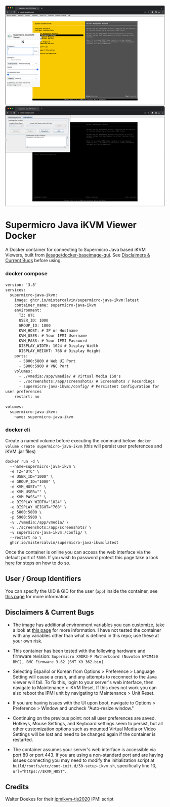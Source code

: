 ![Main Window](screenshots/mainwindow.png)  
![Virtual Media](screenshots/virtualmedia.png)

# Supermicro Java iKVM Viewer Docker
A Docker container for connecting to Supermicro Java based iKVM Viewers, built from [jlesage/docker-baseimage-gui](https://github.com/jlesage/docker-baseimage-gui). See [Disclaimers & Current Bugs](#disclaimers--current-bugs) before using.

### docker compose
```
version: '3.8'
services:
  supermicro-java-ikvm:
    image: ghcr.io/mistercalvin/supermicro-java-ikvm:latest
    container_name: supermicro-java-ikvm
    environment:
      TZ: UTC
      USER_ID: 1000
      GROUP_ID: 1000
      KVM_HOST: # IP or Hostname
      KVM_USER: # Your IPMI Username
      KVM_PASS: # Your IPMI Password
      DISPLAY_WIDTH: 1024 # Display Width
      DISPLAY_HEIGHT: 768 # Display Height
    ports:
      - 5800:5800 # Web UI Port
      - 5900:5900 # VNC Port
    volumes:
      - ./vmedia:/app/vmedia/ # Virtual Media ISO's
      - ./screenshots:/app/screenshots/ # Screenshots / Recordings
      - supermicro-java-ikvm:/config/ # Persistent Configuration for user preferences
    restart: no

volumes:
  supermicro-java-ikvm:
    name: supermicro-java-ikvm
```

### docker cli

Create a named volume before executing the command below: `docker volume create supermicro-java-ikvm` (this will persist user preferences and iKVM .jar files)

```
docker run -d \
  --name=supermicro-java-ikvm \
  -e TZ="UTC" \
  -e USER_ID="1000" \
  -e GROUP_ID="1000" \
  -e KVM_HOST="" \
  -e KVM_USER="" \
  -e KVM_PASS="" \
  -e DISPLAY_WIDTH="1024" \
  -e DISPLAY_HEIGHT="768" \
  -p 5800:5800 \
  -p 5900:5900 \
  -v ./vmedia:/app/vmedia/ \
  -v ./screenshots:/app/screenshots/ \
  -v supermicro-java-ikvm:/config/ \
  --restart no \
  ghcr.io/mistercalvin/supermicro-java-ikvm:latest
```

Once the container is online you can access the web interface via the default port of `5800`. If you wish to password protect this page take a look [here](https://github.com/jlesage/docker-baseimage-gui#vnc-password) for steps on how to do so.
  
## User / Group Identifiers
You can specify the UID & GID for the user (`app`) inside the container, see [this page](https://github.com/jlesage/docker-baseimage-gui#usergroup-ids) for more information.

## Disclaimers & Current Bugs 
- The image has additional environment variables you can customize, take a look at [this page](https://github.com/jlesage/docker-baseimage-gui#environment-variables) for more information. I have not tested the container with any variables other than what is defined in this repo; use these at your own risk.

- This container has been tested with the following hardware and firmware revision: `Supermicro X9DR3-F Motherboard (Nuvoton WPCM450 BMC), BMC Firmware 3.62 [SMT_X9_362.bin]`

- Selecting Español or Korean from Options > Preference > Language Setting will cause a crash, and any attempts to reconnect to the Java viewer will fail. To fix this, login to your server's web interface, then navigate to Maintenance > iKVM Reset. If this does not work you can also reboot the IPMI unit by navigating to Maintenance > Unit Reset.

- If you are having issues with the UI upon boot, navigate to Options > Preference > Window and uncheck "Auto-resize window." 

- Continuing on the previous point: not all user preferences are saved. Hotkeys, Mouse Settings, and Keyboard settings seem to persist, but all other customization options such as mounted Virtual Media or Video Settings will be lost and need to be changed again if the container is restarted.

- The container assumes your server's web interface is accessible via port 80 or port 443. If you are using a non-standard port and are having issues connecting you may need to modify the initialization script at `build/rootfs/etc/cont-init.d/50-setup-ikvm.sh`, specifically line 10, `url="https://$KVM_HOST"`.

## Credits
Walter Doekes for their [ipmikvm-tls2020](https://www.osso.nl/blog/2020/supermicro-java-console-redirection-kvm/) IPMI script
